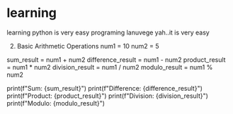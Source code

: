 # learning
learning
python is very easy programing lanuvege
yah..it is very easy

2. Basic Arithmetic Operations
num1 = 10
num2 = 5

sum_result = num1 + num2
difference_result = num1 - num2
product_result = num1 * num2
division_result = num1 / num2
modulo_result = num1 % num2

print(f"Sum: {sum_result}")
print(f"Difference: {difference_result}")
print(f"Product: {product_result}")
print(f"Division: {division_result}")
print(f"Modulo: {modulo_result}")
